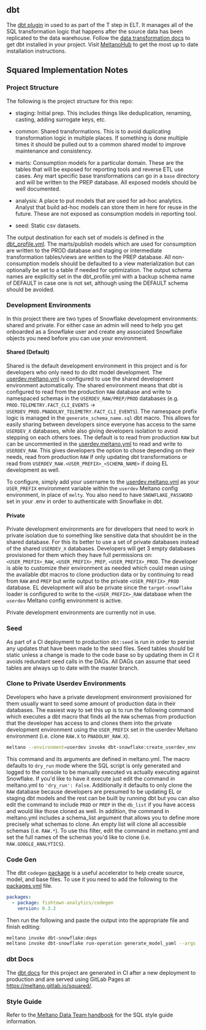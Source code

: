 ## dbt

The [dbt plugin](https://github.com/dbt-labs/dbt-core) in used to as part of the T step in ELT.
It manages all of the SQL transformation logic that happens after the source data has been replicated to the data warehouse.
Follow the [data transformation docs](https://docs.meltano.com/guide/transformation) to get dbt installed in your project.
Visit [MeltanoHub](https://hub.meltano.com/transformers/) to get the most up to date installation instructions.

## Squared Implementation Notes

### Project Structure

The following is the project structure for this repo:

- staging: Initial prep.
This includes things like deduplication, renaming, casting, adding surrogate keys, etc.

- common: Shared transformations.
This is to avoid duplicating transformation logic in multiple places.
If something is done multiple times it should be pulled out to a common shared model to improve maintenance and consistency.

- marts: Consumption models for a particular domain.
These are the tables that will be exposed for reporting tools and reverse ETL use cases.
Any mart specific base transformations can go in a `base` directory and will be written to the PREP database.
All exposed models should be well documented.

- analysis: A place to put models that are used for ad-hoc analytics.
Analyst that build ad-hoc models can store them in here for reuse in the future.
These are not exposed as consumption models in reporting tool.

- seed: Static csv datasets.

The output destination for each set of models is defined in the [dbt_profile.yml](https://gitlab.com/meltano/squared/-/blob/master/data/transform/dbt_project.yml).
The marts/publish models which are used for consumption are written to the PROD database and staging or intermediate transformation tables/views are written to the PREP database.
All non-consumption models should be defaulted to a view materialization but can optionally be set to a table if needed for optimization.
The output schema names are explicitly set in the dbt_profile.yml with a backup schema name of DEFAULT in case one is not set, although using the DEFAULT schema should be avoided.

### Development Environments

In this project there are two types of Snowflake development environments: shared and private.
For either case an admin will need to help you get onboarded as a Snowflake user and create any associated Snowflake objects you need before you can use your environment.

#### Shared (Default)

Shared is the default development environment in this project and is for developers who only need to do dbt model development.
The [userdev.meltano.yml](../environments/userdev.meltano.yml) is configured to use the shared development environment automatically.
The shared environment means that dbt is configured to read from the production `RAW` database and write to namespaced schemas in the `USERDEV_RAW/PREP/PROD` databases (e.g. `PROD.TELEMETRY.FACT_CLI_EVENTS` -> `USERDEV_PROD.PNADOLNY_TELEMETRY.FACT_CLI_EVENTS`).
The namespace prefix logic is managed in the `generate_schema_name.sql` dbt macro.
This allows for easily sharing between developers since everyone has access to the same `USERDEV_X` databases, while also giving developers isolation to avoid stepping on each others toes.
The default is to read from production `RAW` but can be uncommented in the [userdev.meltano.yml](../environments/userdev.meltano.yml) to read and write to `USERDEV_RAW`.
This gives developers the option to chose depending on their needs, read from production `RAW` if only updating dbt transformations or read from `USERDEV_RAW.<USER_PREFIX>_<SCHEMA_NAME>` if doing EL development as well.

To configure, simply add your username to the [userdev.meltano.yml](../environments/userdev.meltano.yml) as your `USER_PREFIX` environment variable within the `userdev` Meltano config environment, in place of `melty`.
You also need to have `SNOWFLAKE_PASSWORD` set in your .env in order to authenticate with Snowflake in dbt.

#### Private

Private development environments are for developers that need to work in private isolation due to something like sensitive data that shouldnt be in the shared database.
For this its better to use a set of private databases instead of the shared `USERDEV_X` databases.
Developers will get 3 empty databases provisioned for them which they have full permissions on: `<USER_PREFIX>_RAW`, `<USER_PREFIX>_PREP`, `<USER_PREFIX>_PROD`.
The developer is able to customize their environment as needed which could mean using the available dbt macros to clone production data or by continuing to read from `RAW` and `PREP` but write output to the private `<USER_PREFIX>_PROD` database.
EL development will also be private since the `target-snowflake` loader is configured to write to the `<USER_PREFIX>_RAW` database when the `userdev` Meltano config environment is active.

Private development environments are currently not in use.

### Seed

As part of a CI deployment to production `dbt:seed` is run in order to persist any updates that have been made to the seed files.
Seed tables should be static unless a change is made to the code base so by updating them in CI it avoids redundant seed calls in the DAGs.
All DAGs can assume that seed tables are always up to date with the master branch.

### Clone to Private Userdev Environments

Developers who have a private development environment provisioned for them usually want to seed some amount of production data in their databases.
The easiest way to set this up is to run the following command which executes a dbt macro that finds all the `RAW` schemas from production that the developer has access to and clones them into the private development environment using the `USER_PREFIX` set in the userdev Meltano environment (i.e. clone `RAW.X` to `PNADOLNY_RAW.X`).

```bash
meltano --environment=userdev invoke dbt-snowflake:create_userdev_env
```

This command and its arguments are defined in meltano.yml.
The macro defaults to `dry_run` mode where the SQL script is only generated and logged to the console to be manually executed vs actually executing against Snowflake.
If you'd like to have it execute just edit the command in meltano.yml to `'dry_run': False`.
Additionally it defaults to only clone the `RAW` database because developers are presumed to be updating EL or staging dbt models and the rest can be built by running dbt but you can also edit the command to include `PROD` or `PREP` in the `db_list` if you have access and would like those cloned as well.
In addition, the command in meltano.yml includes a schema_list argument that allows you to define more precisely what schemas to clone.
An empty list will clone all accessible schemas (i.e. `RAW.*`).
To use this filter, edit the command in meltano.yml and set the full names of the schemas you'd like to clone (i.e. `RAW.GOOGLE_ANALYTICS`).

### Code Gen

The dbt `codegen` [package](https://github.com/dbt-labs/dbt-codegen) is a useful accelerator to help create source, model, and base files.
To use it you need to add the following to the [packages.yml](packages.yml) file.

```yaml
packages:
  - package: fishtown-analytics/codegen
    version: 0.3.2
```
Then run the following and paste the output into the appropriate file and finish editing:

```bash
meltano invoke dbt-snowflake:deps
meltano invoke dbt-snowflake run-operation generate_model_yaml --args '{"model_name": "fact_plugin_usage"}'
```

### dbt Docs

The [dbt docs](https://docs.getdbt.com/docs/building-a-dbt-project/documentation) for this project are generated in CI after a new deployment to production and are served using GitLab Pages at https://meltano.gitlab.io/squared/. 

### Style Guide

Refer to the[ Meltano Data Team handbook](https://handbook.meltano.com/data-team/sql-style-guide) for the SQL style guide information.
